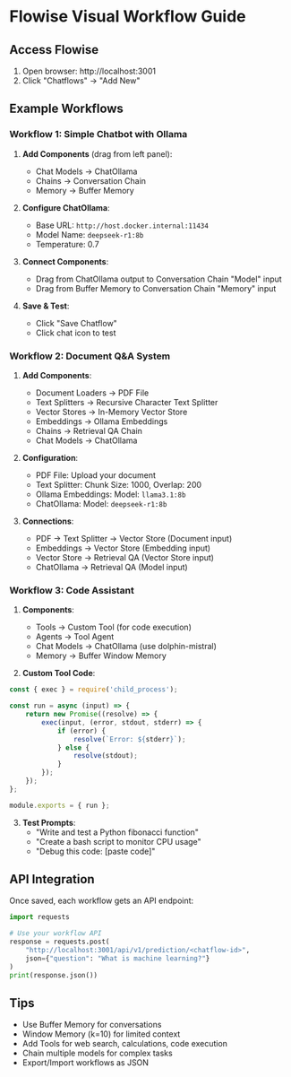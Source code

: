 # Flowise Visual Workflow Guide

## Access Flowise
1. Open browser: http://localhost:3001
2. Click "Chatflows" → "Add New"

## Example Workflows

### Workflow 1: Simple Chatbot with Ollama
1. **Add Components** (drag from left panel):
   - Chat Models → ChatOllama
   - Chains → Conversation Chain
   - Memory → Buffer Memory

2. **Configure ChatOllama**:
   - Base URL: `http://host.docker.internal:11434`
   - Model Name: `deepseek-r1:8b`
   - Temperature: 0.7

3. **Connect Components**:
   - Drag from ChatOllama output to Conversation Chain "Model" input
   - Drag from Buffer Memory to Conversation Chain "Memory" input

4. **Save & Test**:
   - Click "Save Chatflow"
   - Click chat icon to test

### Workflow 2: Document Q&A System
1. **Add Components**:
   - Document Loaders → PDF File
   - Text Splitters → Recursive Character Text Splitter
   - Vector Stores → In-Memory Vector Store
   - Embeddings → Ollama Embeddings
   - Chains → Retrieval QA Chain
   - Chat Models → ChatOllama

2. **Configuration**:
   - PDF File: Upload your document
   - Text Splitter: Chunk Size: 1000, Overlap: 200
   - Ollama Embeddings: Model: `llama3.1:8b`
   - ChatOllama: Model: `deepseek-r1:8b`

3. **Connections**:
   - PDF → Text Splitter → Vector Store (Document input)
   - Embeddings → Vector Store (Embedding input)
   - Vector Store → Retrieval QA (Vector Store input)
   - ChatOllama → Retrieval QA (Model input)

### Workflow 3: Code Assistant
1. **Components**:
   - Tools → Custom Tool (for code execution)
   - Agents → Tool Agent
   - Chat Models → ChatOllama (use dolphin-mistral)
   - Memory → Buffer Window Memory

2. **Custom Tool Code**:
```javascript
const { exec } = require('child_process');

const run = async (input) => {
    return new Promise((resolve) => {
        exec(input, (error, stdout, stderr) => {
            if (error) {
                resolve(`Error: ${stderr}`);
            } else {
                resolve(stdout);
            }
        });
    });
};

module.exports = { run };
```

3. **Test Prompts**:
   - "Write and test a Python fibonacci function"
   - "Create a bash script to monitor CPU usage"
   - "Debug this code: [paste code]"

## API Integration
Once saved, each workflow gets an API endpoint:

```python
import requests

# Use your workflow API
response = requests.post(
    "http://localhost:3001/api/v1/prediction/<chatflow-id>",
    json={"question": "What is machine learning?"}
)
print(response.json())
```

## Tips
- Use Buffer Memory for conversations
- Window Memory (k=10) for limited context
- Add Tools for web search, calculations, code execution
- Chain multiple models for complex tasks
- Export/Import workflows as JSON
